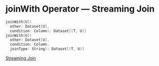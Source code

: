 # joinWith Operator &mdash; Streaming Join

```scala
joinWith[U](
  other: Dataset[U],
  condition: Column): Dataset[(T, U)]
joinWith[U](
  other: Dataset[U],
  condition: Column,
  joinType: String): Dataset[(T, U)]
```

[Streaming Join](../join/index.md)
